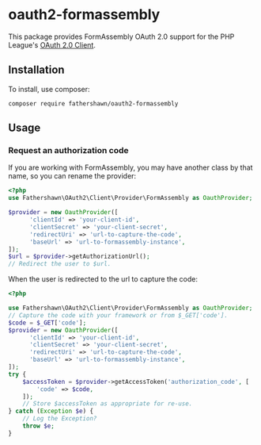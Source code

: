 # oauth2-formassembly

This package provides FormAssembly OAuth 2.0 support for the PHP League's [OAuth 2.0 Client](https://github.com/thephpleague/oauth2-client).

## Installation

To install, use composer:

```
composer require fathershawn/oauth2-formassembly
```

## Usage

### Request an authorization code

If you are working with FormAssembly, you may have another class by that name, so you can rename the provider:

```php
<?php
use Fathershawn\OAuth2\Client\Provider\FormAssembly as OauthProvider;

$provider = new OauthProvider([
      'clientId' => 'your-client-id',
      'clientSecret' => 'your-client-secret',
      'redirectUri' => 'url-to-capture-the-code',
      'baseUrl' => 'url-to-formassembly-instance',
]);
$url = $provider->getAuthorizationUrl();
// Redirect the user to $url.
```

When the user is redirected to the url to capture the code:

```php
<?php

use Fathershawn\OAuth2\Client\Provider\FormAssembly as OauthProvider;
// Capture the code with your framework or from $_GET['code'].
$code = $_GET['code'];
$provider = new OauthProvider([
      'clientId' => 'your-client-id',
      'clientSecret' => 'your-client-secret',
      'redirectUri' => 'url-to-capture-the-code',
      'baseUrl' => 'url-to-formassembly-instance',
]);
try {
    $accessToken = $provider->getAccessToken('authorization_code', [
        'code' => $code,
    ]);
    // Store $accessToken as appropriate for re-use.
} catch (Exception $e) {
    // Log the Exception?
    throw $e;
}
```
